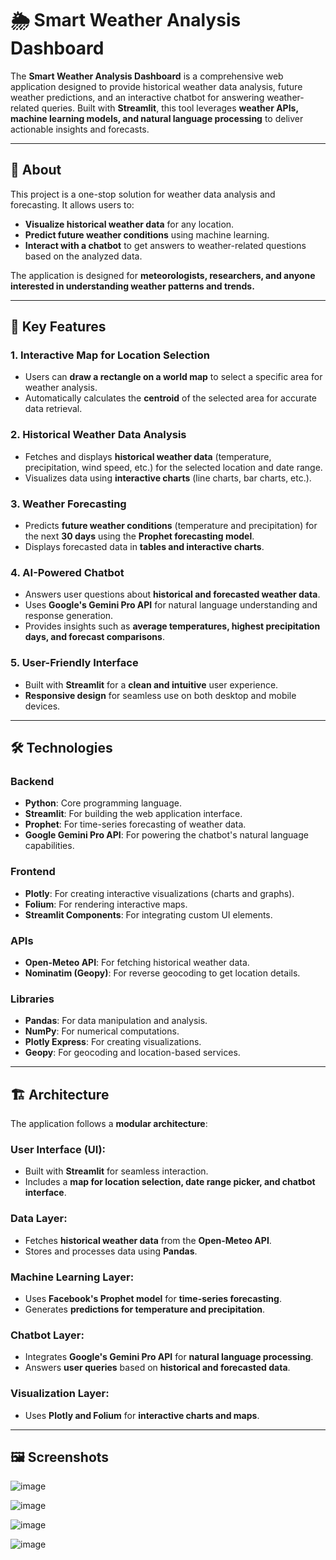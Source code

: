 # 🌦️ Smart Weather Analysis Dashboard

The **Smart Weather Analysis Dashboard** is a comprehensive web application designed to provide historical weather data analysis, future weather predictions, and an interactive chatbot for answering weather-related queries. Built with **Streamlit**, this tool leverages **weather APIs, machine learning models, and natural language processing** to deliver actionable insights and forecasts.

---

## 🌟 About
This project is a one-stop solution for weather data analysis and forecasting. It allows users to:

- **Visualize historical weather data** for any location.
- **Predict future weather conditions** using machine learning.
- **Interact with a chatbot** to get answers to weather-related questions based on the analyzed data.

The application is designed for **meteorologists, researchers, and anyone interested in understanding weather patterns and trends.**

---

## 🚀 Key Features

### 1. Interactive Map for Location Selection
- Users can **draw a rectangle on a world map** to select a specific area for weather analysis.
- Automatically calculates the **centroid** of the selected area for accurate data retrieval.

### 2. Historical Weather Data Analysis
- Fetches and displays **historical weather data** (temperature, precipitation, wind speed, etc.) for the selected location and date range.
- Visualizes data using **interactive charts** (line charts, bar charts, etc.).

### 3. Weather Forecasting
- Predicts **future weather conditions** (temperature and precipitation) for the next **30 days** using the **Prophet forecasting model**.
- Displays forecasted data in **tables and interactive charts**.

### 4. AI-Powered Chatbot
- Answers user questions about **historical and forecasted weather data**.
- Uses **Google's Gemini Pro API** for natural language understanding and response generation.
- Provides insights such as **average temperatures, highest precipitation days, and forecast comparisons**.

### 5. User-Friendly Interface
- Built with **Streamlit** for a **clean and intuitive** user experience.
- **Responsive design** for seamless use on both desktop and mobile devices.

---

## 🛠️ Technologies

### **Backend**
- **Python**: Core programming language.
- **Streamlit**: For building the web application interface.
- **Prophet**: For time-series forecasting of weather data.
- **Google Gemini Pro API**: For powering the chatbot's natural language capabilities.

### **Frontend**
- **Plotly**: For creating interactive visualizations (charts and graphs).
- **Folium**: For rendering interactive maps.
- **Streamlit Components**: For integrating custom UI elements.

### **APIs**
- **Open-Meteo API**: For fetching historical weather data.
- **Nominatim (Geopy)**: For reverse geocoding to get location details.

### **Libraries**
- **Pandas**: For data manipulation and analysis.
- **NumPy**: For numerical computations.
- **Plotly Express**: For creating visualizations.
- **Geopy**: For geocoding and location-based services.

---

## 🏗️ Architecture

The application follows a **modular architecture**:

### **User Interface (UI):**
- Built with **Streamlit** for seamless interaction.
- Includes a **map for location selection, date range picker, and chatbot interface**.

### **Data Layer:**
- Fetches **historical weather data** from the **Open-Meteo API**.
- Stores and processes data using **Pandas**.

### **Machine Learning Layer:**
- Uses **Facebook's Prophet model** for **time-series forecasting**.
- Generates **predictions for temperature and precipitation**.

### **Chatbot Layer:**
- Integrates **Google's Gemini Pro API** for **natural language processing**.
- Answers **user queries** based on **historical and forecasted data**.

### **Visualization Layer:**
- Uses **Plotly and Folium** for **interactive charts and maps**.

---

## 🖼️ Screenshots

![image](https://github.com/user-attachments/assets/016915b1-7c35-4f0d-8fd0-670b8436cafe)

![image](https://github.com/user-attachments/assets/b03ae4ad-15fc-4242-aaec-4ffd2ff029a2)

![image](https://github.com/user-attachments/assets/d1bf592c-806f-4e02-ae7e-ad098d2084e2)

![image](https://github.com/user-attachments/assets/fc629507-db59-4db5-979e-1e538091e53a)



